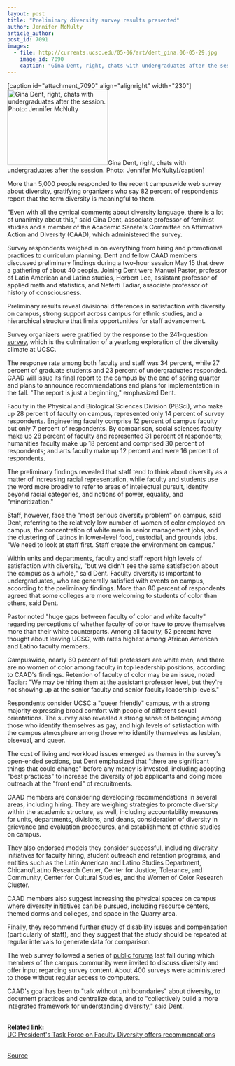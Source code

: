 ```yaml
---
layout: post
title: "Preliminary diversity survey results presented"
author: Jennifer McNulty
article_author: 
post_id: 7091
images:
  - file: http://currents.ucsc.edu/05-06/art/dent_gina.06-05-29.jpg
    image_id: 7090
    caption: "Gina Dent, right, chats with undergraduates after the session. Photo: Jennifer McNulty"
---
```


[caption id="attachment_7090" align="alignright" width="230"]<a href="http://dev-ucsc-news.pantheonsite.io/wp-content/uploads/2006/05/dent_gina.06-05-29.jpg"><img class="size-full wp-image-7090" src="http://dev-ucsc-news.pantheonsite.io/wp-content/uploads/2006/05/dent_gina.06-05-29.jpg" alt="Gina Dent, right, chats with undergraduates after the session. Photo: Jennifer McNulty" width="230" height="173" /></a>Gina Dent, right, chats with undergraduates after the session. Photo: Jennifer McNulty[/caption]
<a name="content" id="content"></a>
<p>
  More than 5,000 people responded to the recent campuswide web survey about diversity, gratifying organizers who say 82 percent of respondents report that the term diversity is meaningful to them.
</p>
<p>
  "Even with all the cynical comments about diversity language, there is a lot of unanimity about this," said Gina Dent, associate professor of feminist studies and a member of the Academic Senate's Committee on Affirmative Action and Diversity (CAAD), which administered the survey.
</p>
<p>
  Survey respondents weighed in on everything from hiring and promotional practices to curriculum planning. Dent and fellow CAAD members discussed preliminary findings during a two-hour session May 15 that drew a gathering of about 40 people. Joining Dent were Manuel Pastor, professor of Latin American and Latino studies, Herbert Lee, assistant professor of applied math and statistics, and Neferti Tadiar, associate professor of history of consciousness.
</p>
<p>
  Preliminary results reveal divisional differences in satisfaction with diversity on campus, strong support across campus for ethnic studies, and a hierarchical structure that limits opportunities for staff advancement.
</p>
<p>
  Survey organizers were gratified by the response to the 241-question <a href="http://currents.ucsc.edu/05-06/01-30/diversity.asp">survey</a>, which is the culmination of a yearlong exploration of the diversity climate at UCSC.
</p>
<p>
  The response rate among both faculty and staff was 34 percent, while 27 percent of graduate students and 23 percent of undergraduates responded. CAAD will issue its final report to the campus by the end of spring quarter and plans to announce recommendations and plans for implementation in the fall. "The report is just a beginning," emphasized Dent.
</p>
<p>
  Faculty in the Physical and Biological Sciences Division (PBSci), who make up 28 percent of faculty on campus, represented only 14 percent of survey respondents. Engineering faculty comprise 12 percent of campus faculty but only 7 percent of respondents. By comparison, social sciences faculty make up 28 percent of faculty and represented 31 percent of respondents; humanities faculty make up 18 percent and comprised 30 percent of respondents; and arts faculty make up 12 percent and were 16 percent of respondents.
</p>
<p>
  The preliminary findings revealed that staff tend to think about diversity as a matter of increasing racial representation, while faculty and students use the word more broadly to refer to areas of intellectual pursuit, identity beyond racial categories, and notions of power, equality, and "minoritization."
</p>
<p>
  Staff, however, face the "most serious diversity problem" on campus, said Dent, referring to the relatively low number of women of color employed on campus, the concentration of white men in senior management jobs, and the clustering of Latinos in lower-level food, custodial, and grounds jobs. "We need to look at staff first. Staff create the environment on campus."
</p>
<p>
  Within units and departments, faculty and staff report high levels of satisfaction with diversity, "but we didn't see the same satisfaction about the campus as a whole," said Dent. Faculty diversity is important to undergraduates, who are generally satisfied with events on campus, according to the preliminary findings. More than 80 percent of respondents agreed that some colleges are more welcoming to students of color than others, said Dent.
</p>
<p>
  Pastor noted "huge gaps between faculty of color and white faculty" regarding perceptions of whether faculty of color have to prove themselves more than their white counterparts. Among all faculty, 52 percent have thought about leaving UCSC, with rates highest among African American and Latino faculty members.
</p>
<p>
  Campuswide, nearly 60 percent of full professors are white men, and there are no women of color among faculty in top leadership positions, according to CAAD's findings. Retention of faculty of color may be an issue, noted Tadiar: "We may be hiring them at the assistant professor level, but they're not showing up at the senior faculty and senior faculty leadership levels."
</p>
<p>
  Respondents consider UCSC a "queer friendly" campus, with a strong majority expressing broad comfort with people of different sexual orientations. The survey also revealed a strong sense of belonging among those who identify themselves as gay, and high levels of satisfaction with the campus atmosphere among those who identify themselves as lesbian, bisexual, and queer.
</p>
<p>
  The cost of living and workload issues emerged as themes in the survey's open-ended sections, but Dent emphasized that "there are significant things that could change" before any money is invested, including adopting "best practices" to increase the diversity of job applicants and doing more outreach at the "front end" of recruitments.
</p>
<p>
  CAAD members are considering developing recommendations in several areas, including hiring. They are weighing strategies to promote diversity within the academic structure, as well, including accountability measures for units, departments, divisions, and deans, consideration of diversity in grievance and evaluation procedures, and establishment of ethnic studies on campus.
</p>
<p>
  They also endorsed models they consider successful, including diversity initiatives for faculty hiring, student outreach and retention programs, and entities such as the Latin American and Latino Studies Department, Chicano/Latino Research Center, Center for Justice, Tolerance, and Community, Center for Cultural Studies, and the Women of Color Research Cluster.
</p>
<p>
  CAAD members also suggest increasing the physical spaces on campus where diversity initiatives can be pursued, including resource centers, themed dorms and colleges, and space in the Quarry area.
</p>
<p>
  Finally, they recommend further study of disability issues and compensation (particularly of staff), and they suggest that the study should be repeated at regular intervals to generate data for comparison.
</p>
<p>
  The web survey followed a series of <a href="http://currents.ucsc.edu/05-06/11-28/diversity.asp">public forums</a> last fall during which members of the campus community were invited to discuss diversity and offer input regarding survey content. About 400 surveys were administered to those without regular access to computers.
</p>
<p>
  CAAD's goal has been to "talk without unit boundaries" about diversity, to document practices and centralize data, and to "collectively build a more integrated framework for understanding diversity," said Dent.
</p>
<p>
  <br>
  <strong>Related link:</strong> <a href="http://www.universityofcalifornia.edu/news/2006/may23.html"><br>
  UC President's Task Force on Faculty Diversity offers recommendations</a><br>
  <br>
</p>
<p><a href="http://www1.ucsc.edu/currents/05-06/05-29/diversity.asp" title="Permalink to diversity">Source</a></p>
